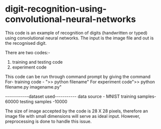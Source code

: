 # digit-recognition-using-convolutional-neural-networks
This code is an example of recognition of digits (handwritten or typed) using convolutional neural networks. The input is the image file and out is the recognised digit.


There are two codes:-
1) training and testing code
2) experiment code

This code can be run through command prompt by giving the command 
For- training code - ">> python filename"
For experiment code">> python filename.py imagename.py"

------------dataset used-----------
 data source - MNIST
 training samples- 60000
 testing samples -10000

The size of image accepted by the code is 28 X 28 pixels, therefore an image file with small dimensions will serve as ideal input. However, preprocessing is done to handle this issue.
